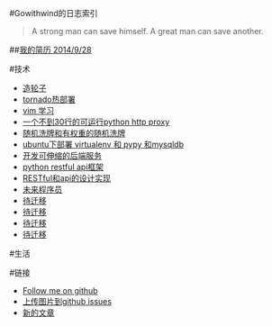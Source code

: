 #Gowithwind的日志索引
>A strong man can save himself. A great man can save another. 


##[我的简历 2014/9/28](index.html?resume)


#技术
+ [造轮子](index.html?zao-lun-zi)
+ [tornado热部署](index.html?tornado-hot-deploy)
+ [vim 学习](index.html?vim-learn)
+ [一个不到30行的可运行python http proxy](index.html?nano-proxy)
+ [随机洗牌和有权重的随机洗牌](index.html?shuffle)
+ [ubuntu下部署 virtualenv 和 pypy 和mysqldb](index.html?ubuntu-pypy)
+ [开发可伸缩的后端服务](index.html?scale-service)
+ [python restful api框架](index.html?python-restful)
+ [RESTful和api的设计实现](index.html?restful)
+ [未来程序员](index.html?future-coder)
+ [待迁移](index.html?vim-learn)
+ [待迁移](index.html?vim-learn)
+ [待迁移](index.html?vim-learn)
+ [待迁移](index.html?vim-learn)

#生活

#链接

- [Follow me on github](https://github.com/gowithwind)
- [上传图片到github issues](https://github.com/gowithwind/gowithwind.github.io/issues)
- [新的文章](https://github.com/gowithwind/gowithwind.github.io/new/master/blog/posts)

